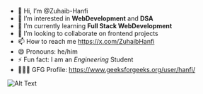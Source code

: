 - 👋 Hi, I’m @Zuhaib-Hanfi
- 👀 I’m interested in **WebDevelopment** and **DSA**
- 🌱 I’m currently learning **Full Stack WebDevelopment**
- 💞️ I’m looking to collaborate on frontend projects
- 📫 How to reach me https://x.com/ZuhaibHanfi
- 😄 Pronouns: he/him
- ⚡ Fun fact: I am an *Engineering* Student
- 🧑🏻‍💻 GFG Profile: https://www.geeksforgeeks.org/user/hanfi/



![Alt Text](https://camo.githubusercontent.com/c87ad6a19c7544e9b15b362bb5db638da7bb26f1d4442ed5bdf7c9e01640b751/68747470733a2f2f6d69722d73332d63646e2d63662e626568616e63652e6e65742f70726f6a6563745f6d6f64756c65732f68642f3036663231613136313932313931392e363363643738383764306137302e676966)

<!---
Zuhaib-Hanfi/Zuhaib-Hanfi is a ✨ special ✨ repository because its `README.md` (this file) appears on your GitHub profile.
You can click the Preview link to take a look at your changes.
--->

